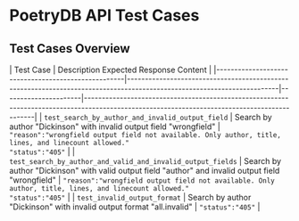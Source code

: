 # PoetryDB API Test Cases

## Test Cases Overview

| Test Case                                          | Description                                                                                                             Expected Response Content                                                                                                                     |
|----------------------------------------------------|------------------------------------------------------------------------------------------------------------------------|----------------------|----------------------------------------------------------------------------------------------------------------------------------------------|
| `test_search_by_author_and_invalid_output_field`   | Search by author "Dickinson" with invalid output field "wrongfield"                                                    | `"reason":"wrongfield output field not available. Only author, title, lines, and linecount allowed."` <br> `"status":"405"`                |
| `test_search_by_author_and_valid_and_invalid_output_fields` | Search by author "Dickinson" with valid output field "author" and invalid output field "wrongfield"                     | `"reason":"wrongfield output field not available. Only author, title, lines, and linecount allowed."` <br> `"status":"405"`                |
| `test_invalid_output_format`                       | Search by author "Dickinson" with invalid output format "all.invalid"                                                  | `"status":"405"`                                                                                                                            |

